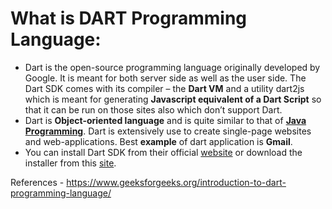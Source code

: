 
# What is DART Programming Language: 

- Dart is the open-source programming language originally developed by Google. It is meant for both server side as well as the user side. The Dart SDK comes with its compiler – the **Dart VM** and a utility dart2js which is meant for generating **Javascript equivalent of a Dart Script** so that it can be run on those sites also which don’t support Dart.
- Dart is **Object-oriented language** and is quite similar to that of [**Java Programming**](https://www.geeksforgeeks.org/java/). Dart is extensively use to create single-page websites and web-applications. Best **example** of dart application is **Gmail**.
-  You can install Dart SDK from their official [website](https://dart.dev/tools/sdk/archive) or download the installer from this [site](https://gekorm.com/dart-windows/).

References - https://www.geeksforgeeks.org/introduction-to-dart-programming-language/